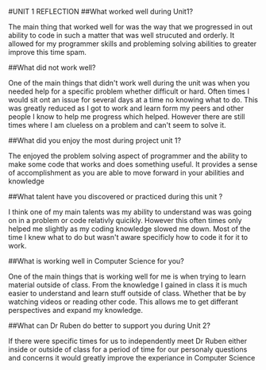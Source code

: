 
#UNIT 1 REFLECTION
##What worked well during Unit1?

The main thing that worked well for was the way that we progressed in out ability to code in such a matter that was well strucuted and orderly. 
It allowed for my programmer skills and probleming solving abilities to greater improve this time spam.

##What did not work well?

One of the main things that didn't work well during the unit was when you needed help for a specific problem whether difficult or hard. Often times I would sit ont an
issue for several days at a time no knowing what to do. This was greatly reduced as I got to work and learn form my peers and other people I know to help me progress 
which helped. However there are still times where I am clueless on a problem and can't seem to solve it.

##What did you enjoy the most during project unit 1?

The enjoyed the problem solving aspect of programmer and the ability to make some code that works and does something useful. It provides a sense of accomplishment 
as you are able to move forward in your abilities and knowledge

##What talent have you discovered or practiced during this unit ?

I think one of my main talents was my ability to understand was was going on in a problem or code relativly quicikly. However this often times only helped me slightly
as my coding knowledge slowed me down. Most of the time I knew what to do but wasn't aware specificly how to code it for it to work. 

##What is working well in Computer Science for you?

One of the main things that is working well for me is when trying to learn material outside of class. From the knowledge I gained in class it is much easier to understand
and learn stuff outside of class. Whether that be by watching videos or reading other code. This allows me to get differant perspectives and expand my knowledge.

##What can Dr Ruben do better to support you during Unit 2?

If there were specific times for us to independently meet Dr Ruben either inside or outside of class for a period of time for our personaly questions and concerns it would
greatly improve the experiance in Computer Science

